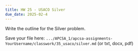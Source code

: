 ```yaml
---
title: HW 25 - USACO Silver
due_date: 2025-02-4
---
```


Write the outline for the Silver problem.

Save your file here: `.../APCSA_1/apcsa-assignments-YourUsername/classwork/35_usaco/silver.md` (or txt, docx, pdf)
